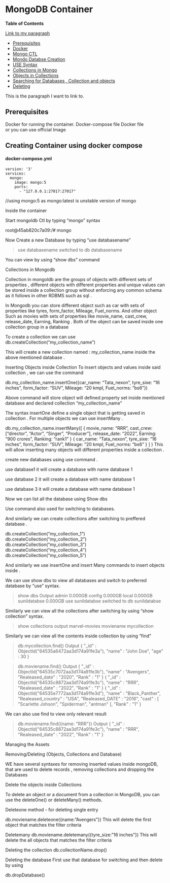 # MongoDB Container 

**Table of Contents**

[Link to my paragraph](#my-paragraph)


- [Prerequisites](#prerequisites)
- [Docker](#dockcont)
- [Mongo CTL](#monctl)
- [Mondo Databse Creation](#credata) 
- [USE Syntax](#usesyn)
- [Collections in Mongo](#coll)
- [Objects in Collections](#objects)
- [Searching for Databases , Collection and objects](#search)
- [Deleting](#del)

<p id="my-paragraph">This is the paragraph I want to link to.</p>


## Prerequisites 
<p id="Prerequisites">

Docker for running the container.
Docker-compose file 
Docker file   
or 
you can use official Image  
 </p>

## Creating Container using docker compose
<p id="dockcont">

#### docker-compose.yml
```
version: '3'
services:
  mongo:
    image: mongo:5
    ports:
      - "127.0.0.1:27017:27017"
```
//using mongo:5 as mongo:latest is unstable version of mongo 

Inside the container 

Start mongoldb Ctl by typing  “mongo” syntax

root@45ab820c7a09:/# mongo

Now Create a new Database by typing “use databasename”

> use databasename
switched to db databasename

You can view by using “show dbs” command 

Collections in Mongodb

Collection in mongoldb are the groups of objects with different sets of properties , different objects with different properties and unique values can be stored inside a collection group without enforcing any common schema as it follows in other RDBMS such as sql . 

In Mongodb you can store different object 
such as car with sets of properties like tyres, form_factor, Mileage, Fuel_norms.
And other object 
Such as movies with sets of properties like movie_name, cast_crew, release_date, Earning, Ranking .
Both of the object can be saved inside one collection group in a database 

To create a collection we can use 
db.createCollection(“my_collection_name”)

This will create a new collection named : my_collection_name inside the above mentioned database .

Inserting Objects inside Collection 
To insert objects and values inside said collection , we can use the command 

db.my_collection_name.insertOne({car_name: “Tata_nexon”, tyre_sixe: “16 inches”, form_factor: “SUV”, Mileage: “20 kmpl, Fuel_norms: “bs6”})

Above command will store object will defined property set inside mentioned database and declared collection “my_collection_name”

The syntax insertOne define a single object that is getting saved in collection . 
For multiple objects we can use insertMany .

db.my_collection_name.insertMany([
{
 movie_name: “RRR”,
cast_crew: [“director”, “Actor”, “Singer”, “Producer”],
release_date: “2022”,
Earning: “900 crores”,
Ranking: “rank1”
}
{
car_name: “Tata_nexon”, 
tyre_sixe: “16 inches”, 
form_factor: “SUV”, 
Mileage: “20 kmpl, 
Fuel_norms: “bs6”
}
]
)
This will allow inserting many objects will different properties inside a collection .

 create new databases using use command .

use database1 
			it will create a database with name database 1

use database 2 
			it will create a database with name database 1

use database 3 
			it will create a database with name database 1

Now we can list all the database using 
Show dbs 

Use command also used for switching to databases.

And similarly we can create collections after switching to preffered database .

db.createCollection(“my_collection_1”)
db.createCollection(“my_collection_2”)
db.createCollection(“my_collection_3”)
db.createCollection(“my_collection_4”)
db.createCollection(“my_collection_5”)

And similarly we use insertOne and insert Many commands to insert objects inside .

We can use show dbs to view all databases and switch to preferred database by “use” syntax. 

> show dbs
Output
admin         0.000GB
config        0.000GB
local         0.000GB
sunildatabse  0.000GB
> use sunildatabse
switched to db sunildatabse

Similarly we can view all the collections after switching by using “show collection” syntax.

> show collections
output
marvel-movies
moviename
mycollection


Similarly we can view all the contents inside collection by using “find”

> db.mycollection.find()
Output
{ "_id" : ObjectId("64535a6472aa3d174a91fe3a"), "name" : "John Doe", "age" : 30 }

> db.moviename.find()
Output
{ "_id" : ObjectId("64535c7072aa3d174a91fe3b"), "name" : "Avengers", "Realeased_date" : "2020", "Rank" : "1" }
{ "_id" : ObjectId("64535c8872aa3d174a91fe3c"), "name" : "RRR", "Realeased_date" : "2022", "Rank" : "1" }
{ "_id" : ObjectId("64535e7772aa3d174a91fe3d"), "name" : "Black_Panther", "Realeased_country" : "USA", "Realeased_DATE" : "2016", "cast" : [ "Scarlette Johson", "Spiderman", "antman" ], "Rank" : "1" }

We can also use find to view only relevant result 

> db.moviename.find({name: "RRR"})
Output
{ "_id" : ObjectId("64535c8872aa3d174a91fe3c"), "name" : "RRR", "Realeased_date" : "2022", "Rank" : "1" }




Managing the Assets 

Removing/Deleting (Objects, Collections and Database)

WE have several syntaxes for removing inserted values inside mongoDB, that are used to delete records , removing collections and dropping the Databases 

Delete the objects inside Collections

To delete an object or a document from a collection in MongoDB, you can use the deleteOne() or deleteMany() methods.

Deleteone method - for deleting single entry 

db.moviename.deleteone({name:”Avengers”})
This will delete the first object that matches the filter criteria 



Deletemany 
db.moviename.deletemany({tyre_size:”16 inches”})
This will delete the all objects that matches the filter criteria 




Deleting the collection
db.collectionName.drop()



Deleting the database 
   First use that database for switching and then delete by using 

db.dropDatabase()



